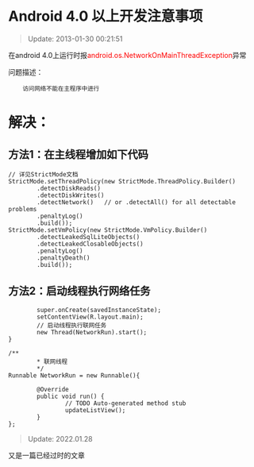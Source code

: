 # Android 4.0 以上开发注意事项

>Update: 2013-01-30 00:21:51

在android 4.0上运行时报<font color=red>android.os.NetworkOnMainThreadException</font>异常

问题描述：

        访问网络不能在主程序中进行

# 解决：

## 方法1：在主线程增加如下代码

```
// 详见StrictMode文档
StrictMode.setThreadPolicy(new StrictMode.ThreadPolicy.Builder()
        .detectDiskReads()
        .detectDiskWrites()
        .detectNetwork()   // or .detectAll() for all detectable problems
        .penaltyLog()
        .build());
StrictMode.setVmPolicy(new StrictMode.VmPolicy.Builder()
        .detectLeakedSqlLiteObjects()
        .detectLeakedClosableObjects()
        .penaltyLog()
        .penaltyDeath()
        .build());
```
    
## 方法2：启动线程执行网络任务

```
        super.onCreate(savedInstanceState);
        setContentView(R.layout.main);
        // 启动线程执行联网任务
        new Thread(NetworkRun).start();
}

/**
        * 联网线程
        */
Runnable NetworkRun = new Runnable(){

        @Override
        public void run() {
                // TODO Auto-generated method stub
                updateListView();
        }
};
```

>Update: 2022.01.28

又是一篇已经过时的文章
